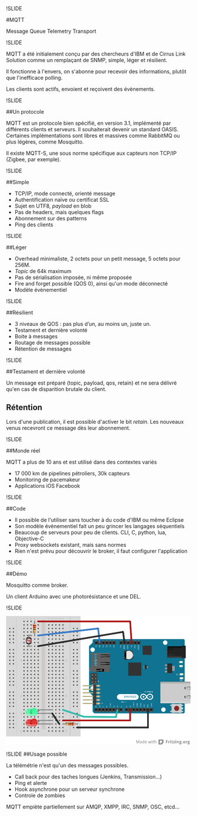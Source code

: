 !SLIDE

#MQTT

Message Queue Telemetry Transport

!SLIDE

MQTT a été initialement conçu par des chercheurs d'IBM et de Cirrus Link Solution
comme un remplaçant de SNMP, simple, léger et résilient.

Il fonctionne à l'envers, on s'abonne pour recevoir des informations, plutôt que l'inefficace polling.

Les clients sont actifs, envoient et reçoivent des évènements.

!SLIDE

##Un protocole

MQTT est un protocole bien spécifié, en version 3.1, implémenté par différents clients et serveurs.
Il souhaiterait devenir un standard OASIS.
Certaines implémentations sont libres et massives comme RabbitMQ ou plus légères, comme Mosquitto.

Il existe MQTT-S, une sous norme spécifique aux capteurs non TCP/IP (Zigbee, par exemple).

!SLIDE

##Simple

* TCP/IP, mode connecté, orienté message
* Authentification naïve ou certificat SSL
* Sujet en UTF8, _payload_ en blob
* Pas de headers, mais quelques flags
* Abonnement sur des patterns
* Ping des clients

!SLIDE

##Léger

* Overhead minimaliste, 2 octets pour un petit message, 5 octets pour 256M.
* _Topic_ de 64k maximum
* Pas de sérialisation imposée, ni même proposée
* Fire and forget possible (QOS 0), ainsi qu'un mode déconnecté
* Modèle évènementiel

!SLIDE

##Résilient

* 3 niveaux de QOS : pas plus d’un, au moins un, juste un.
* Testament et dernière volonté
* Boite à messages
* Routage de messages possible
* Rétention de messages

!SLIDE

##Testament et dernière volonté

Un message est préparé (topic, payload, qos, retain) et ne sera délivré qu'en cas de disparition brutale du client.

## Rétention

Lors d'une publication, il est possible d'activer le bit _retain_.
Les nouveaux venus recevront ce message dès leur abonnement.

!SLIDE

##Monde réel

MQTT a plus de 10 ans et est utilisé dans des contextes variés

* 17 000 km de pipelines pétroliers, 30k capteurs
* Monitoring de pacemakeur
* Applications iOS Facebook

!SLIDE

##Code

* Il possible de l'utiliser sans toucher à du code d'IBM ou même Eclipse
* Son modèle évènementiel fait un peu grincer les langages séquentiels
* Beaucoup de serveurs pour peu de clients. CLI, C, python, lua, Objective-C
* Proxy websockets existant, mais sans normes
* Rien n'est prévu pour découvrir le broker, il faut configurer l'application

!SLIDE

##Démo

Mosquitto comme broker.

Un client Arduino avec une photorésistance et une DEL.

!SLIDE

![Arduino, del, et photoresistance](arduino_mqtt_bb.svg)

!SLIDE
##Usage possible

La télémétrie n'est qu'un des messages possibles.

* Call back pour des taches longues (Jenkins, Transmission…)
* Ping et alerte
* Hook asynchrone pour un serveur synchrone
* Controle de zombies

MQTT empiète partiellement sur AMQP, XMPP, IRC, SNMP, OSC, etcd…
